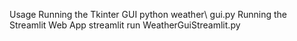 Usage
Running the Tkinter GUI
python weather\ gui.py
Running the Streamlit Web App
streamlit run WeatherGuiStreamlit.py
